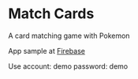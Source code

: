 # Match Cards
A card matching game with Pokemon

App sample at [Firebase](https://matchcards-7d5da.firebaseapp.com/ "Google's Homepage")

Use account: demo
    password: demo
